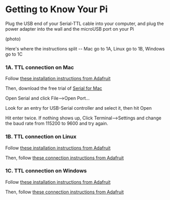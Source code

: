 # Getting to Know Your Pi

Plug the USB end of your Serial-TTL cable into your computer, and plug the power adapter into the wall and the microUSB port on your Pi

\(photo\)

Here's where the instructions split -- Mac go to 1A, Linux go to 1B, Windows go to 1C

### 1A. TTL connection on Mac

Follow [these installation instructions from Adafruit](https://learn.adafruit.com/adafruits-raspberry-pi-lesson-5-using-a-console-cable/software-installation-mac)

Then, download the free trial of [Serial for Mac](https://www.decisivetactics.com/products/serial/)

Open Serial and click File--&gt;Open Port...

Look for an entry for USB-Serial controller and select it, then hit Open

Hit enter twice. If nothing shows up, Click Terminal--&gt;Settings and change the baud rate from 115200 to 9600 and try again.

### 1B. TTL connection on Linux

Follow [these installation instructions from Adafruit](https://learn.adafruit.com/adafruits-raspberry-pi-lesson-5-using-a-console-cable/software-installation-linux)

Then, follow [these connection instructions from Adafruit](https://learn.adafruit.com/adafruits-raspberry-pi-lesson-5-using-a-console-cable/test-and-configure#linux)

### 1C. TTL connection on Windows

Follow [these installation instructions from Adafruit](https://learn.adafruit.com/adafruits-raspberry-pi-lesson-5-using-a-console-cable/software-installation-windows)

Then, follow [these connection instructions from Adafruit](https://learn.adafruit.com/adafruits-raspberry-pi-lesson-5-using-a-console-cable/test-and-configure#windows)

